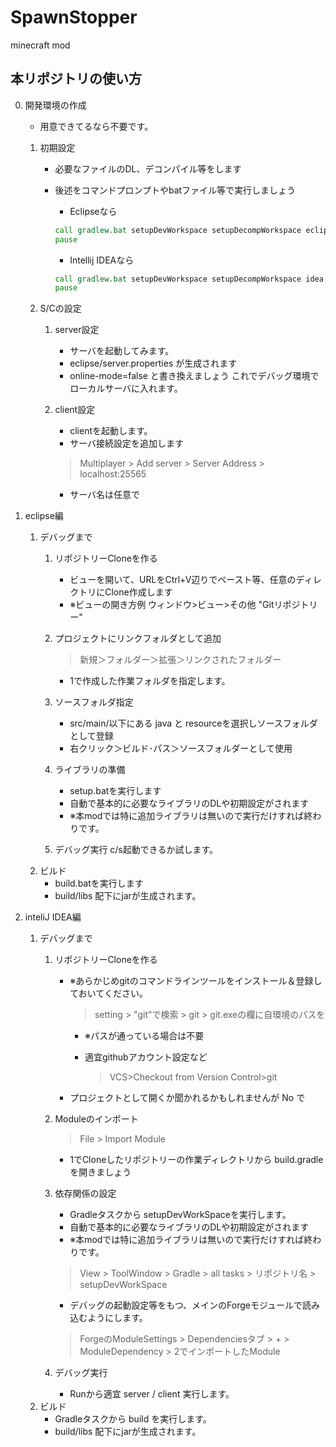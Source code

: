 SpawnStopper
============

minecraft mod

本リポジトリの使い方
---------
0. 開発環境の作成
    * 用意できてるなら不要です。
    1. 初期設定
        * 必要なファイルのDL、デコンパイル等をします
        * 後述をコマンドプロンプトやbatファイル等で実行しましょう
            * Eclipseなら
            
            ~~~bat:setup.bat
            call gradlew.bat setupDevWorkspace setupDecompWorkspace eclipse
            pause
            ~~~

            * Intellij IDEAなら
            
            ~~~bat:setup.bat
            call gradlew.bat setupDevWorkspace setupDecompWorkspace idea
            pause
            ~~~
            
    2. S/Cの設定
        1. server設定
            * サーバを起動してみます。
            * eclipse/server.properties が生成されます
            * online-mode=false と書き換えましょう  これでデバッグ環境でローカルサーバに入れます。
        2. client設定
            * clientを起動します。
            * サーバ接続設定を追加します
            
            > Multiplayer > Add server > Server Address > localhost:25565
            
            * サーバ名は任意で
                
1. eclipse編
    1. デバッグまで
        1. リポジトリーCloneを作る
            * ビューを開いて、URLをCtrl+V辺りでペースト等、任意のディレクトリにClone作成します
            * ※ビューの開き方例 ウィンドウ>ビュー>その他 "Gitリポジトリー"
        2. プロジェクトにリンクフォルダとして追加
            
            > 新規＞フォルダー＞拡張＞リンクされたフォルダー
            
            * 1で作成した作業フォルダを指定します。
            
        3. ソースフォルダ指定
            * src/main/以下にある java と resourceを選択しソースフォルダとして登録
            * 右クリック＞ビルド･パス＞ソースフォルダーとして使用
        4. ライブラリの準備
            * setup.batを実行します
            * 自動で基本的に必要なライブラリのDLや初期設定がされます
            * ※本modでは特に追加ライブラリは無いので実行だけすれば終わりです。
        5. デバッグ実行
            c/s起動できるか試します。
    2. ビルド
        * build.batを実行します
        * build/libs 配下にjarが生成されます。

2. inteliJ IDEA編
    1. デバッグまで
        1. リポジトリーCloneを作る
            * ※あらかじめgitのコマンドラインツールをインストール＆登録しておいてください。
            
                > setting > "git"で検索 > git > git.exeの欄に自環境のパスを

                * ※パスが通っている場合は不要
                * 適宜githubアカウント設定など
                
                    > VCS>Checkout from Version Control>git
                    
            * プロジェクトとして開くか聞かれるかもしれませんが No で
        2. Moduleのインポート
        
            > File > Import Module
            
            * 1でCloneしたリポジトリーの作業ディレクトリから build.gradleを開きましょう
        3. 依存関係の設定
            * Gradleタスクから setupDevWorkSpaceを実行します。
            * 自動で基本的に必要なライブラリのDLや初期設定がされます
            * ※本modでは特に追加ライブラリは無いので実行だけすれば終わりです。
            
            > View > ToolWindow > Gradle > all tasks > リポジトリ名 > setupDevWorkSpace
            
            * デバッグの起動設定等をもつ、メインのForgeモジュールで読み込むようにします。
            
            > ForgeのModuleSettings > Dependenciesタブ > + > ModuleDependency > 2でインポートしたModule
            
        4. デバッグ実行
            * Runから適宜 server / client 実行します。
    5. ビルド
        * Gradleタスクから build を実行します。
        * build/libs 配下にjarが生成されます。